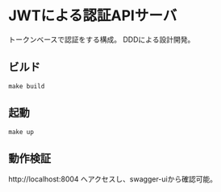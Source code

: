 # JWTによる認証APIサーバ

トークンベースで認証をする構成。
DDDによる設計開発。


## ビルド

```
make build
```

## 起動

```
make up
```


## 動作検証

http://localhost:8004 へアクセスし、swagger-uiから確認可能。
